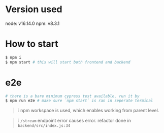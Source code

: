 # Version used
node: v16.14.0
npm: v8.3.1

# How to start
```sh
$ npm i
$ npm start # this will start both frontend and backend
```

# e2e
```sh
# there is a bare minimum cypress test available, run it by
$ npm run e2e # make sure `npm start` is ran in seperate terminal
```

> ❕ npm workspace is used, which enables working from parent level.

> ❕ `/stream` endpoint error causes error. refactor done in `backend/src/index.js:34`
